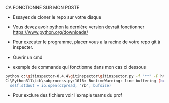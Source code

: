 CA FONCTIONNE SUR MON POSTE

* Essayez de cloner le repo sur votre disque
* Vous devez avoir python la dernière version devrait fonctionner https://www.python.org/downloads/

* Pour executer le programme, placer vous a la racine de votre repo git à inspecter.
* Ouvrir un cmd
* exemple de commande qui fonctionne dans mon cas ci dessous

```bash
python c:\gitinspector-0.4.4\gitinspector\gitinspector.py -f "**" -F htmlembedded -HlmrTw > logs.html
C:\Python311\Lib\subprocess.py:1016: RuntimeWarning: line buffering (buffering=1) isn't supported in binary mode, the default buffer size will be used
  self.stdout = io.open(c2pread, 'rb', bufsize)
```

* Pour exclure des fichiers voir l'exmple teams du prof
